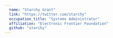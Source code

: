 ```yaml
---
  name: "Starchy Grant"
  link: "https://twitter.com/starchy"
  occupation_title: "Systems Administrator"
  affiliation: "Electronic Frontier Foundation"
  github: "starchy"
---
```

